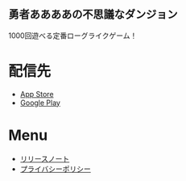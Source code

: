 ## 勇者ああああの不思議なダンジョン

1000回遊べる定番ローグライクゲーム！

# 配信先
* [App Store](https://itunes.apple.com/app/id1446740646)
* [Google Play](https://play.google.com/store/apps/details?id=com.kani.aaaaDungeon)

# Menu
*  [リリースノート](release_note)
*  [プライバシーポリシー](privacy_policy)